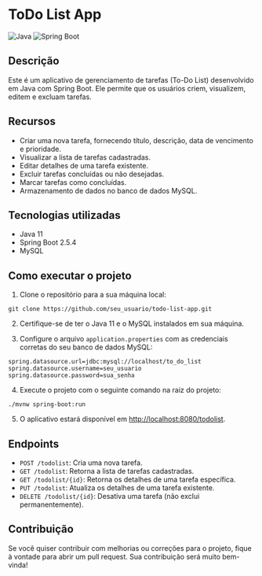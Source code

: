 # ToDo List App

![Java](https://img.shields.io/badge/Java-11-blue)
![Spring Boot](https://img.shields.io/badge/Spring%20Boot-2.5.4-brightgreen)

## Descrição

Este é um aplicativo de gerenciamento de tarefas (To-Do List) desenvolvido em Java com Spring Boot. Ele permite que os usuários criem, visualizem, editem e excluam tarefas.

## Recursos

- Criar uma nova tarefa, fornecendo título, descrição, data de vencimento e prioridade.
- Visualizar a lista de tarefas cadastradas.
- Editar detalhes de uma tarefa existente.
- Excluir tarefas concluídas ou não desejadas.
- Marcar tarefas como concluídas.
- Armazenamento de dados no banco de dados MySQL.

## Tecnologias utilizadas

- Java 11
- Spring Boot 2.5.4
- MySQL

## Como executar o projeto

1. Clone o repositório para a sua máquina local:

```properties
git clone https://github.com/seu_usuario/todo-list-app.git
```

2. Certifique-se de ter o Java 11 e o MySQL instalados em sua máquina.

3. Configure o arquivo `application.properties` com as credenciais corretas do seu banco de dados MySQL:

```properties
spring.datasource.url=jdbc:mysql://localhost/to_do_list
spring.datasource.username=seu_usuario
spring.datasource.password=sua_senha
```


4. Execute o projeto com o seguinte comando na raiz do projeto:

```properties
./mvnw spring-boot:run
```


5. O aplicativo estará disponível em [http://localhost:8080/todolist](http://localhost:8080/todolist).

## Endpoints

- `POST /todolist`: Cria uma nova tarefa.
- `GET /todolist`: Retorna a lista de tarefas cadastradas.
- `GET /todolist/{id}`: Retorna os detalhes de uma tarefa específica.
- `PUT /todolist`: Atualiza os detalhes de uma tarefa existente.
- `DELETE /todolist/{id}`: Desativa uma tarefa (não exclui permanentemente).

## Contribuição

Se você quiser contribuir com melhorias ou correções para o projeto, fique à vontade para abrir um pull request. Sua contribuição será muito bem-vinda!

